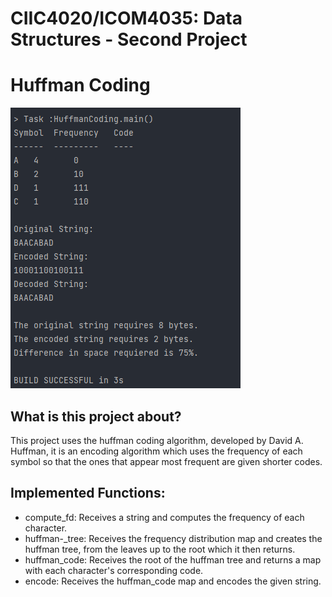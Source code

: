 # CIIC4020/ICOM4035: Data Structures - Second Project
# Huffman Coding
<img src = "huffman.PNG" />


## What is this project about?
This project uses the huffman coding algorithm, developed by David A. Huffman, it is an encoding algorithm 
which uses the frequency of each symbol so that the ones that appear most frequent are given shorter codes.

## Implemented Functions:
- compute_fd: Receives a string and computes the frequency of each character.
- huffman-_tree: Receives the frequency distribution map and creates the huffman tree, from the leaves up to the root which it then returns.
- huffman_code: Receives the root of the huffman tree and returns a map with each character's corresponding code.
- encode: Receives the huffman_code map and encodes the given string.


